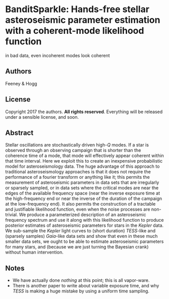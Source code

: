 # BanditSparkle: Hands-free stellar asteroseismic parameter estimation with a coherent-mode likelihood function
in bad data, even incoherent modes look coherent

## Authors
Feeney & Hogg

## License
Copyright 2017 the authors. **All rights reserved**. Everything will be released under a sensible license, and soon.

## Abstract
Stellar oscillations are stochastically driven high-*Q* modes. If a star is observed through an observing campaign that is shorter than the coherence time of a mode, that mode will effectively appear coherent within that time interval. Here we exploit this to create an inexpensive probabilistic model for asteroseismology data. The huge advantage of this approach to traditional asteroseismology approaches is that it does not require the performance of a fourier transform or anything like it; this permits the measurement of asteroseismic parameters in data sets that are irregularly or sparsely sampled, or in data sets where the critical modes are near the edges of the available frequency space (near the inverse exposure time at the high-frequency end or near the inverse of the duration of the campaign at the low-frequency end). It also permits the construction of a tractable and justifiable likelihood function, even when the noise processes are non-trivial. We produce a parameterized description of an asteroseismic frequency spectrum and use it along with this likelihood function to produce posterior estimates of asteroseismic parameters for stars in the *Kepler* data. We sub-sample the *Kepler* light curves to (short duration) *TESS*-like and (sparsely samples) *Gaia*-like data sets and show that even in these much smaller data sets, we ought to be able to estimate asteroseismic parameters for many stars, and (because we are just turning the Bayesian crank) without human intervention.

## Notes
- We have actually done *nothing* at this point; this is all vapor-ware.
- There is another paper to write about variable exposure time, and why *TESS* is making a huge mistake by using a uniform time sampling.
